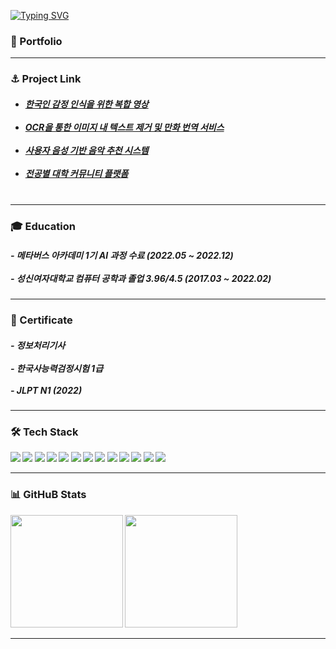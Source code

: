 

[![Typing SVG](https://readme-typing-svg.herokuapp.com?font=Fira+Code&pause=1000&background=FFFFFF&vCenter=true&color=000000&width=435&lines=LI-JiYoon's+Github)](https://git.io/typing-svg)

<b>
  
<h3>🚀 Portfolio</h3>



-----------------------------------------------------------------------------------------------------------------------------------------
<h3>⚓ Project Link</h3>
<h5>

- [한국인 감정 인식을 위한 복합 영상](https://github.com/LI-JiYoon/MTVS/tree/main/7%EC%9B%94%204%EC%A3%BC%EC%B0%A8) <br/><br/>
- [OCR을 통한 이미지 내 텍스트 제거 및 만화 번역 서비스](https://github.com/Boram3J) <br/><br/>
- [사용자 음성 기반 음악 추천 시스템](https://github.com/MusicSketch) <br/><br/>
- [전공별 대학 커뮤니티 플랫폼](https://github.com/LI-JiYoon/UNIVERSE) <br/><br/>

</h5>
  
-----------------------------------------------------------------------------------------------------------------------------------------
<h3>🎓 Education</h3>
<h5>
- 메타버스 아카데미 1기 AI 과정 수료 (2022.05 ~ 2022.12) <br/><br/>
- 성신여자대학교 컴퓨터 공학과 졸업 3.96/4.5 (2017.03 ~ 2022.02)
</h5>
  
-----------------------------------------------------------------------------------------------------------------------------------------

<h3>📕 Certificate</h3>
  
  
<h5>
- 정보처리기사<br/><br/>
- 한국사능력검정시험 1급<br/><br/>
- JLPT N1 (2022)
</h5>
  
-----------------------------------------------------------------------------------------------------------------------------------------

<h3>🛠 Tech Stack</h3>

<p>
  <img src="https://img.shields.io/badge/Python-FFFFFF?style=flat&logo=Python&logoColor=3776AB"/>
  <img src="https://img.shields.io/badge/Pytorch-FFFFFF?style=flat&logo=Pytorch&logoColor=EE4C2C"/>
  <img src="https://img.shields.io/badge/TensorFlow-FFFFFF?style=flat&logo=TensorFlow&logoColor=FF6F00"/>
  <img src="https://img.shields.io/badge/Pandas-FFFFFF?style=flat&logo=pandas&logoColor=150458"/>
  <img src="https://img.shields.io/badge/NumPy-FFFFFF?style=flat&logo=NumPy&logoColor=013243"/>
  <img src="https://img.shields.io/badge/Keras-FFFFFF?style=flat&logo=Keras&logoColor=D00000"/>
  <img src="https://img.shields.io/badge/OpenCV-FFFFFF?style=flat&logo=OpenCV&logoColor=5C3EE8"/>
  <img src="https://img.shields.io/badge/Selenium-FFFFFF?style=flat&logo=Selenium&logoColor=43B02A"/>
  <img src="https://img.shields.io/badge/FastAPI-FFFFFF?style=flat&logo=FastAPI&logoColor=009688"/> 
  <img src="https://img.shields.io/badge/Docker-FFFFFF?style=flat&logo=Docker&logoColor=2496ED"/>
  <img src="https://img.shields.io/badge/Linux-FFFFFF?style=flat&logo=Linux&logoColor=FCC624"/>
  <img src="https://img.shields.io/badge/Notion-FFFFFF?style=flat&logo=Notion&logoColor=000000"/>
  <img src="https://img.shields.io/badge/GitHub-FFFFFF?style=flat&logo=GitHub&logoColor=181717"/>
 
</p>

-----------------------------------------------------------------------------------------------------------------------------------------
<h3>📊 GitHuB Stats</h3>
<p>
  <img height="180em" src="https://github-readme-stats.vercel.app/api?username=LI-JiYoon&show_icons=true&theme=graywhite"/>
  <img height="180em" src="https://github-readme-stats.vercel.app/api/top-langs/?username=LI-JiYoon&show_icons=true&theme=graywhite"/>
</p> 

-----------------------------------------------------------------------------------------------------------------------------------------




                                                                  

